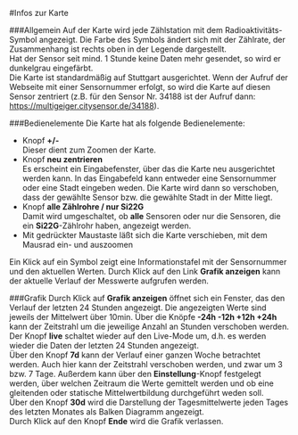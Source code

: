 #Infos zur Karte


###Allgemein
Auf der Karte wird jede Zählstation mit dem Radioaktivitäts-Symbol angezeigt. Die Farbe des Symbols ändert sich mit der Zählrate, der Zusammenhang ist rechts oben in der Legende dargestellt.  
Hat der Sensor seit mind. 1 Stunde keine Daten mehr gesendet, so wird er dunkelgrau eingefärbt.  
Die Karte ist standardmäßig auf Stuttgart ausgerichtet. Wenn der Aufruf der Webseite mit einer Sensornummer erfolgt, so wird die Karte auf diesen Sensor zentriert (z.B. für den Sensor Nr. 34188 ist der Aufruf dann: <https://multigeiger.citysensor.de/34188>). 
 
###Bedienelemente
Die Karte hat als folgende Bedienelemente:  

* Knopf **+/-**  
Dieser dient zum Zoomen der Karte.
* Knopf **neu zentrieren**  
Es erscheint ein Eingabefenster, über das die Karte neu ausgerichtet werden kann. In das Eingabefeld kann entweder eine Sensornummer oder eine Stadt eingeben weden. Die Karte wird dann so verschoben, dass der gewählte Sensor bzw. die gewählte Stadt in der Mitte liegt.
* Knopf **alle Zählrohre / nur Si22G**  
Damit wird umgeschaltet, ob **alle** Sensoren oder nur die Sensoren, die ein **Si22G**-Zählrohr haben, angezeigt werden.
* Mit gedrückter Maustaste läßt sich die Karte verschieben, mit dem Mausrad ein- und auszoomen

Ein Klick auf ein Symbol zeigt eine Informationstafel mit der Sensornummer und den aktuellen Werten. Durch Klick auf den Link **Grafik anzeigen** kann der aktuelle Verlauf der Messwerte aufgrufen werden.

###Grafik
Durch Klick auf **Grafik anzeigen** öffnet sich ein Fenster, das den Verlauf der letzten 24 Stunden angezeigt. Die angezeigten Werte sind jeweils der Mittelwert über 10min. Über die Knöpfe **-24h -12h +12h +24h** kann der Zeitstrahl um die jeweilige Anzahl an Stunden verschoben werden. Der Knopf **live** schaltet wieder auf den Live-Mode um, d.h. es werden wieder die Daten der letzten 24 Stunden angezeigt.  
Über den Knopf **7d** kann der Verlauf einer ganzen Woche betrachtet werden. Auch hier kann der Zeitstrahl verschoben werden, und zwar um 3 bzw. 7 Tage. Außerdem kann über den **Einstellung**-Knopf festgelegt werden, über welchen Zeitraum die Werte gemittelt werden und ob eine gleitenden oder statische Mittelwertbildung durchgeführt weden soll.  
Über den Knopf **30d** wird die Darstellung der Tagesmittelwerte jeden Tages des letzten Monates als Balken Diagramm angezeigt.  
Durch Klick auf den Knopf **Ende** wird die Grafik verlassen.





